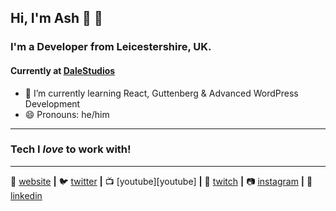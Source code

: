 ## Hi, I'm Ash 👋 🥑

### I'm a Developer from Leicestershire, UK.
#### Currently at [DaleStudios]

- 🌱 I’m currently learning React, Guttenberg & Advanced WordPress Development
- 😄 Pronouns: he/him

---
### Tech I *love* to work with!


---

🏡 [website][website] **|** 
🐦 [twitter][twitter] **|** 
📺 [youtube][youtube] **|** 
🎥 [twitch][twitch] **|** 
📷 [instagram][instagram] **|** 
👔 [linkedin][linkedin]

[website]: https://ashredman.com
[twitter]: https://twitter.com/AJ_Redman
[twitch]: https://www.twitch.tv/ajr___
[instagram]: https://www.instagram.com/ashj_redman/
[linkedin]: https://www.linkedin.com/in/ashley-redman/
[dalestudios]: https://github.com/DaleStudiosLtd
